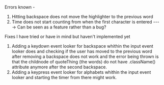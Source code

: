 Errors known -
1. Hitting backspace does not move the highlighter to the previous word
2. Time does not start counting from when the first character is entered ----> Can be seen as a feature rather than a bug?

Fixes I have tried or have in mind but haven't implemented yet
1. Adding a keydown event looker for backspace whithin the input event looker does and checking if the user has moved to the previous word after removing a backspace
     does not work and the error being thrown is that the childnode of quoteThing (the words) do not have .className() attribute anymore after the second backspace.
2. Adding a keypress event looker for alphabets whithin the input event looker and starting the timer from there might work.
